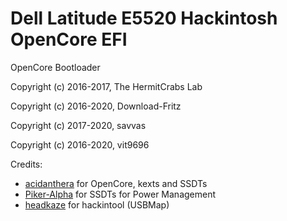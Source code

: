 # Dell Latitude E5520 Hackintosh OpenCore EFI
OpenCore Bootloader

Copyright (c) 2016-2017, The HermitCrabs Lab

Copyright (c) 2016-2020, Download-Fritz

Copyright (c) 2017-2020, savvas

Copyright (c) 2016-2020, vit9696

Credits:
- [acidanthera](https://github.com/acidanthera) for OpenCore, kexts and SSDTs
- [Piker-Alpha](https://github.com/Piker-Alpha) for SSDTs for Power Management
- [headkaze](https://github.com/headkaze) for hackintool (USBMap)

